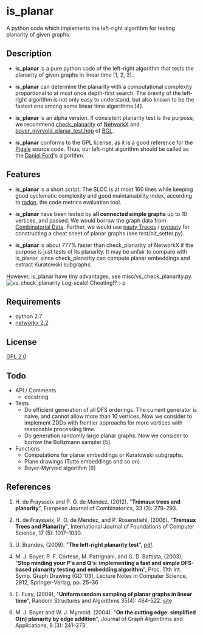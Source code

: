 is_planar
====

A python code which implements the left-right algorithm for testing planarity
of given graphs.

## Description
- **is_planar**  is a pure python code of the left-right algorithm that tests
the planarity of given graphs in linear time [1, 2, 3].

- **is_planar** can determine the planarity with a computational complexity
proportional to at most once depth-first search.
The brevity of the left-right algorithm is not only easy to understand,
but also known to be the fastest one among some linear time algorithms [4].

- **is_planar** is an alpha version.
If consistent planarity test is the purpose, we recommend
[check_planarity](https://networkx.github.io/documentation/stable/reference/algorithms/generated/networkx.algorithms.planarity.check_planarity.html) of
[NetworkX](https://networkx.github.io) and
[boyer_myrvold_planar_test.hpp](https://www.boost.org/doc/libs/1_37_0/boost/graph/boyer_myrvold_planar_test.hpp) of
[BGL](https://www.boost.org/doc/libs/1_37_0/libs/graph/doc/planar_graphs.html).

- **is_planar** conforms to the GPL license, as it is a good reference for the 
[Pigale](http://pigale.sourceforge.net) source code.
Thus, our left-right algorithm should be called as the
[Daniel Ford](https://www.researchgate.net/profile/Daniel_Ford6)'s algorithm.


## Features
- **is_planar** is a short script.
The SLOC is at most 160 lines while keeping good cyclomatic complexity and
good maintainability index,
according to [radon](https://radon.readthedocs.io/en/latest/),
the code metrics evaluation tool.

- **is_planar** have been tested by **all connected simple graphs** up to
10 vertices, and passed.
We would borrow the graph data from
[Combinatorial Data](https://users.cecs.anu.edu.au/~bdm/data/graphs.html).
Further, we would use [nauty Traces](http://pallini.di.uniroma1.it) / 
[pynauty](https://web.cs.dal.ca/~peter/software/pynauty/html/)
for constructing a cheat sheet of planar graphs (see test/bit_setter.py).

- **is_planar** is about 777% faster than check_planarity of NetworkX
if the purpose is just tests of its planarity.
It may be unfair to compare with is_planar,
since check_planarity can compute planar embeddings and extract Kuratowski
subgraphs.

However, is_planar have tiny advantages, see misc/vs_check_planarity.py.
![vs_check_planarity](https://github.com/satemochi/is_planar/blob/master/misc/vs_check_planarity_1.png "logging on April 22nd, 2019.")
Log-scale! Cheating!? :-p

## Requirements
- python 2.7
- [networkx 2.2](https://networkx.github.io)

## License
[GPL 2.0](https://github.com/satemochi/is_planar/blob/master/LICENSE)

## Todo
- API / Comments
    - docstring
- Tests
    - Do efficient generation of all DFS orderings. The current generator is
      naive, and cannot allow more than 10 vertices. Now we consider to
      implement ZDDs with frontier approachs for more vertices with reasonable
      processing time.
    - Do generation randomly large planar graphs. Now we consider to borrow
      the Boltzmann sampler [5].
- Functions
    - Computations for planar embeddings or Kuratowski subgraphs.
    - Plane drawings (Tutte embeddings and so on)
    - Boyer-Myrvold algorithm [6]

## References
1. H. de Fraysseix and P. O. de Mendez. (2012). "**Trémaux trees and planarity**", European Journal of Combinatorics, 33 (3): 279–293.

1. H. de Fraysseix, P. O. de Mendez, and P. Rosenstiehl, (2006). "**Trémaux Trees and Planarity**", International Journal of Foundations of Computer Science, 17 (5): 1017–1030.

1. U. Brandes, (2009). "**The left-right planarity test**", [pdf](http://www.inf.uni-konstanz.de/algo/publications/b-lrpt-sub.pdf).

1. M. J. Boyer, P. F. Cortese, M. Patrignani, and G. D. Battista, (2003), "**Stop minding your P's and Q's: implementing a fast and simple DFS-based planarity testing and embedding algorithm**", Proc. 11th Int. Symp. Graph Drawing (GD '03), Lecture Notes in Computer Science, 2912, Springer-Verlag, pp. 25–36

1. E. Fusy, (2009), "**Uniform random sampling of planar graphs in linear time**", Random Structures and Algorithms 35(4): 464-522. [site](http://www.lix.polytechnique.fr/Labo/Eric.Fusy/)

1. M. J. Boyer and  W. J. Myrvold. (2004). "**On the cutting edge: simplified O(n) planarity by edge addition**", Journal of Graph Algorithms and Applications, 8 (3): 241–273.
